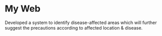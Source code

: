 # My Web

Developed a system to identify disease-affected areas which will further suggest the precautions according to affected location & disease.
